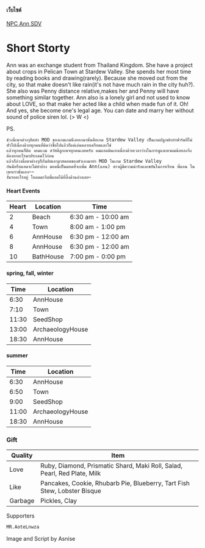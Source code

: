 #### เว็บไซต์
[NPC Ann SDV](https://asnise.github.io/NPC-Ann-SDV/)

# Short Storty
  Ann was an exchange student from Thailand Kingdom. She have a project about crops in Pelican Town at Stardew Valley. 
 She spends her most time by reading books and drawing(rarely). Because she moved out from the city, so that make doesn't like rain(it's not have much rain in the city huh?). 
 She also was Penny distance relative,makes her and Penny will have something similar together. 
 Ann also is a lonely girl and not used to know about LOVE, so that make her acted like a child when made fun of it. 
 Oh! And yes, she become one's legal age. You can date and marry her without sound of police siren lol. (> W <)

PS.
```
ช่วงนี้เพจต่างๆฮิตทำ MOD ของเกมเกมนึงออกมานั้นคือเกม Stardew Valley เป็นเกมปลูกผักทำฟาร์มที่ไม่ทั่วไปเนื่องด้วยทุกคนที่คิดว่าซื้อไปแล้วก็แค่เล่นคลายเครียดและใช่ 
แล้วทุกคนก็ติด งอมเเงม สวัสดีลูกเพจทุกคนเลยครับ ผมแอดมินเองเนื่องด้วยเวลาว่างในการดูแลเพจผมน้อยลงจึงต้องหาอะไรมาประเคนไว้ก่อน 
แล้วก็ล่วงนี้เพจต่างๆก็เริ่มฮิตเอามาสคอตของตัวเองมาทำ MOD ในเกม Stardew Valley 
กันมีหรือแอดจะไม่ทำบ้าง มอดนี้เป็นมอดที่จะเพิ่ม Ann(แอน) สาวผู้มีความน่ารักและขยันในการเรียน พี่แอน ในเพจเรานั่นเอง~~ 
งั้นรออะไรอยู่ โหลดมาจีบพี่แอดได้ที่ลิ้งด้านล่างเลย~
```
#### Heart Events
Heart | Location | Time
------------ | ------------- | -------------
2 | Beach | 6:30 am - 10:00 am
4 | Town | 8:00 am - 1:00 pm
6 | AnnHouse | 6:30 pm - 12:00 am
8 | AnnHouse | 6:30 pm - 12:00 am
10 | BathHouse | 7:00 pm - 0:00 pm

#### spring, fall, winter
Time | Location
------------ | -------------
6:30 | AnnHouse
7:10 | Town
11:30 | SeedShop
13:00 | ArchaeologyHouse
18:30 | AnnHouse

#### summer
Time | Location
------------ | -------------
6:30 | AnnHouse
6:50 | Town
9:00 | SeedShop
11:00 | ArchaeologyHouse
18:30 | AnnHouse

### Gift
Quality | Item
------------ | -------------
Love | Ruby, Diamond, Prismatic Shard, Maki Roll, Salad, Pearl, Red Plate, Milk
Like | Pancakes, Cookie, Rhubarb Pie, Blueberry, Tart Fish Stew, Lobster Bisque
Garbage | Pickles, Clay

Supporters
```sh
MR.AoteLnwza
```

Image and Script by Asnise
